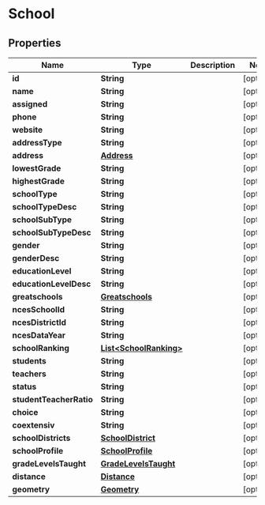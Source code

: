 
# School

## Properties
Name | Type | Description | Notes
------------ | ------------- | ------------- | -------------
**id** | **String** |  |  [optional]
**name** | **String** |  |  [optional]
**assigned** | **String** |  |  [optional]
**phone** | **String** |  |  [optional]
**website** | **String** |  |  [optional]
**addressType** | **String** |  |  [optional]
**address** | [**Address**](Address.md) |  |  [optional]
**lowestGrade** | **String** |  |  [optional]
**highestGrade** | **String** |  |  [optional]
**schoolType** | **String** |  |  [optional]
**schoolTypeDesc** | **String** |  |  [optional]
**schoolSubType** | **String** |  |  [optional]
**schoolSubTypeDesc** | **String** |  |  [optional]
**gender** | **String** |  |  [optional]
**genderDesc** | **String** |  |  [optional]
**educationLevel** | **String** |  |  [optional]
**educationLevelDesc** | **String** |  |  [optional]
**greatschools** | [**Greatschools**](Greatschools.md) |  |  [optional]
**ncesSchoolId** | **String** |  |  [optional]
**ncesDistrictId** | **String** |  |  [optional]
**ncesDataYear** | **String** |  |  [optional]
**schoolRanking** | [**List&lt;SchoolRanking&gt;**](SchoolRanking.md) |  |  [optional]
**students** | **String** |  |  [optional]
**teachers** | **String** |  |  [optional]
**status** | **String** |  |  [optional]
**studentTeacherRatio** | **String** |  |  [optional]
**choice** | **String** |  |  [optional]
**coextensiv** | **String** |  |  [optional]
**schoolDistricts** | [**SchoolDistrict**](SchoolDistrict.md) |  |  [optional]
**schoolProfile** | [**SchoolProfile**](SchoolProfile.md) |  |  [optional]
**gradeLevelsTaught** | [**GradeLevelsTaught**](GradeLevelsTaught.md) |  |  [optional]
**distance** | [**Distance**](Distance.md) |  |  [optional]
**geometry** | [**Geometry**](Geometry.md) |  |  [optional]



